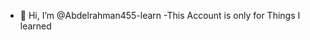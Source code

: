- 👋 Hi, I’m @Abdelrahman455-learn
-This Account is only for Things I learned
<!---
Abdelrahman455-learn/Abdelrahman455-learn is a ✨ special ✨ repository because its `README.md` (this file) appears on your GitHub profile.
You can click the Preview link to take a look at your changes.
--->

